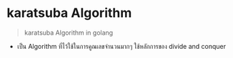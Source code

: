 # karatsuba Algorithm

> karatsuba Algorithm in golang

- เป็น Algorithm ที่ไว้ใช้ในการคูณเลขจำนวนมากๆ
  ใช้หลักการของ divide and conquer
